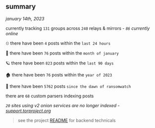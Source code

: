 
## summary
_january 14th, 2023_

currently tracking `131` groups across `240` relays & mirrors - _`86` currently online_

⏲ there have been `4` posts within the `last 24 hours`

🦈 there have been `76` posts within the `month of january`

🪐 there have been `823` posts within the `last 90 days`

🏚 there have been `76` posts within the `year of 2023`

🦕 there have been `5762` posts `since the dawn of ransomwatch`

there are `68` custom parsers indexing posts

_`20` sites using v2 onion services are no longer indexed - [support.torproject.org](https://support.torproject.org/onionservices/v2-deprecation/)_

> see the project [README](https://github.com/joshhighet/ransomwatch#ransomwatch--) for backend technicals
